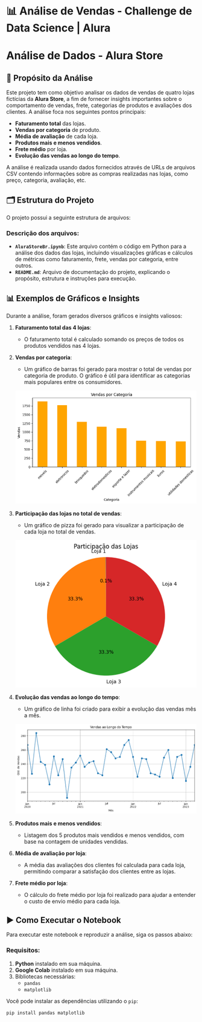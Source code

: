 # 📊 Análise de Vendas - Challenge de Data Science | Alura

# Análise de Dados - Alura Store

## 🚀 Propósito da Análise

Este projeto tem como objetivo analisar os dados de vendas de quatro lojas fictícias da **Alura Store**, a fim de fornecer insights importantes sobre o comportamento de vendas, frete, categorias de produtos e avaliações dos clientes. A análise foca nos seguintes pontos principais:

- **Faturamento total** das lojas.
- **Vendas por categoria** de produto.
- **Média de avaliação** de cada loja.
- **Produtos mais e menos vendidos**.
- **Frete médio** por loja.
- **Evolução das vendas ao longo do tempo**.

A análise é realizada usando dados fornecidos através de URLs de arquivos CSV contendo informações sobre as compras realizadas nas lojas, como preço, categoria, avaliação, etc.

## 🗂️ Estrutura do Projeto

O projeto possui a seguinte estrutura de arquivos:

### Descrição dos arquivos:

- **`AluraStoreBr.ipynb`**: Este arquivo contém o código em Python para a análise dos dados das lojas, incluindo visualizações gráficas e cálculos de métricas como faturamento, frete, vendas por categoria, entre outros.
- **`README.md`**: Arquivo de documentação do projeto, explicando o propósito, estrutura e instruções para execução.

## 📊 Exemplos de Gráficos e Insights

Durante a análise, foram gerados diversos gráficos e insights valiosos:

1. **Faturamento total das 4 lojas**:
    - O faturamento total é calculado somando os preços de todos os produtos vendidos nas 4 lojas.

2. **Vendas por categoria**:
    - Um gráfico de barras foi gerado para mostrar o total de vendas por categoria de produto. O gráfico é útil para identificar as categorias mais populares entre os consumidores.

    ![Vendas por Categoria](img/vendas_por_categoria.png)

3. **Participação das lojas no total de vendas**:
    - Um gráfico de pizza foi gerado para visualizar a participação de cada loja no total de vendas.

    ![Participação das Lojas](img/participacao_lojas.png)

4. **Evolução das vendas ao longo do tempo**:
    - Um gráfico de linha foi criado para exibir a evolução das vendas mês a mês.

    ![Evolução das Vendas](img/evolucao_vendas.png)

5. **Produtos mais e menos vendidos**:
    - Listagem dos 5 produtos mais vendidos e menos vendidos, com base na contagem de unidades vendidas.

6. **Média de avaliação por loja**:
    - A média das avaliações dos clientes foi calculada para cada loja, permitindo comparar a satisfação dos clientes entre as lojas.

7. **Frete médio por loja**:
    - O cálculo do frete médio por loja foi realizado para ajudar a entender o custo de envio médio para cada loja.

## ▶️ Como Executar o Notebook

Para executar este notebook e reproduzir a análise, siga os passos abaixo:

### Requisitos:
1. **Python** instalado em sua máquina.
2. **Google Colab** instalado em sua máquina.
3. Bibliotecas necessárias:
   - `pandas`
   - `matplotlib`
   
Você pode instalar as dependências utilizando o `pip`:

```bash
pip install pandas matplotlib
